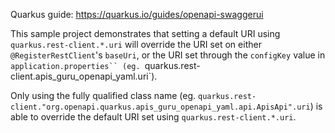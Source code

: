 Quarkus guide: https://quarkus.io/guides/openapi-swaggerui

This sample project demonstrates that setting a default URI using `quarkus.rest-client.*.uri` will override the URI set on either `@RegisterRestClient`'s `baseUri`, or the URI set through the `configKey` value in `application.properties`` (eg. `quarkus.rest-client.apis_guru_openapi_yaml.uri`).

Only using the fully qualified class name (eg. `quarkus.rest-client."org.openapi.quarkus.apis_guru_openapi_yaml.api.ApisApi".uri`) is able to override the default URI set using `quarkus.rest-client.*.uri`.

